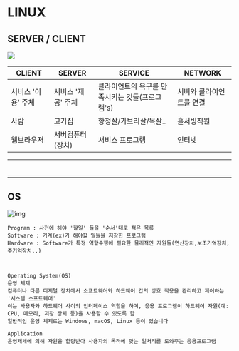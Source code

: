 # LINUX


SERVER / CLIENT
---
<img src="http://wooriac.shop/assets/02/02/1.png" /> 

|CLIENT|SERVER|SERVICE|NETWORK|
|-|-|-|-|
|서비스 '이용' 주체|서비스 '제공' 주체|클라이언트의 욕구를 만족시키는 것들(프로그램's)|서버와 클라이언트를 연결|
|사람|고기집|항정살/가브리살/목살..|홀서빙직원|
|웹브라우저|서버컴퓨터(장치)|서비스 프로그램|인터넷|

---
#
---

OS
---
![img](https://github.com/MY-ALL-LECTURE/LINUX/assets/84259104/4d7ce1ef-884f-4cdd-8e05-09af5485b76f)

```
Program : 사전에 해야 '할일' 들을 '순서'대로 적은 목록
Software : 기계(ex)가 해야할 일들을 저장한 프로그램
Hardware : Software가 특정 역할수행에 필요한 물리적인 자원들(연산장치,보조기억장치,주기억장치..)



Operating System(OS)
운영 체제
컴퓨터나 다른 디지털 장치에서 소프트웨어와 하드웨어 간의 상호 작용을 관리하고 제어하는 '시스템 소프트웨어'
이는 사용자와 하드웨어 사이의 인터페이스 역할을 하며, 응용 프로그램이 하드웨어 자원(예: CPU, 메모리, 저장 장치 등)을 사용할 수 있도록 함
일반적인 운영 체제로는 Windows, macOS, Linux 등이 있습니다

Application
운영제체에 의해 자원을 할당받아 사용자의 목적에 맞는 일처리를 도와주는 응용프로그램

```
